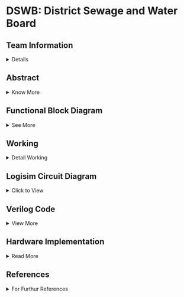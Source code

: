 # DSWB: District Sewage and Water Board

<!-- First Section -->
## Team Information
<details>
  <summary>Details</summary>
  <br/>
  <p>
    <b>Semester:</b> 3rd Sem B. Tech. CSE<br/>
    <b>Section:</b> S1<br/>
    <b>Team - ID:</b> S1 - T12<br/>
    <b>Members:</b>
    <ol>
      <li>Jeferson Pravalto , 231CS131 , jeferson.231cs131@nitk.edu.in</li>
      <li>Maley Srijan , 231CS133 , srijan.231cs133@nitk.edu.in</li>
      <li>Vamshi Chethan A M , 231CS162 , vamshichethanam.231cs162@nitk.edu.in</li>
    </ol>
  </p>
</details>

<!-- Second Section -->
## Abstract
<details>
  <summary>Know More</summary>
  <h3>Motivation: </h3>
<pre>  Water is vital for life and the well-being of our communities, yet rapid population growth and urbanization pose 
  significant challenges to its management. The increasing demand for clean water and effective sewage treatment 
  necessitates a coordinated approach to resource oversight. Establishing a District Sewage and Water Board is essential 
  for ensuring efficient water distribution, proper sewage management, and adherence to environmental standards. By 
  centralizing these responsibilities, we can improve service delivery, promote sustainable practices, and safeguard 
  public health. A proactive approach to managing water resources will not only enhance community resilience but also 
  foster a healthier environment for current and future generations.</pre>
  <h3>Problem Statement: </h3>
<pre>  As urbanization and population density increase, effective management of water resources and sewage systems has 
  become a critical challenge for communities. Inadequate oversight can lead to inefficient water distribution, inadequate 
  sewage treatment, and negative environmental impacts, jeopardizing public health and sustainability. The absence of a 
  centralized authority hampers planning and infrastructure development, resulting in unreliable access to clean water and 
  waste management services. To address these issues, a District Sewage and Water Board is needed to streamline operations, 
  enhance service delivery, and ensure that all residents benefit from efficient, sustainable water and sewage management 
  systems.</pre>
  <h3> Features:</h3><pre>
  1. Water is collectively stored in Water Reservoir from where the City and the Town receive Water.
  2. Treatment of Sewage Water from the City and Town:
     a. The Sewage from the Town & City Directly goes to the Water Treatment Board
     b. The Treated Water then is sent to the City's Water Reservoir
  3. City & Town Water Management with Dynamic Population Variation:
     a. Town and City's population can be dynamically altered using User's input affecting the Water Intake and Sewage 
        Production
     b. This in turn alters the Load on Water Treatment and Reservoir</pre>

</details>

<!--Third Section -->
## Functional Block Diagram
<details>
  <summary>See More</summary>
  
  ### Schematic Block Diagram of Functionality
  ![Schematic Diagram S1-T12](https://github.com/user-attachments/assets/8bc26c6c-8e98-4281-911a-829015f4e7b9)

  ### Circuital Diagram
  ![Circuital Diagram S1-T12](https://github.com/user-attachments/assets/5bf039be-73b7-43d9-a54a-f85d61c3bbb6)
  
</details>


<!-- Third Section -->
## Working
<details>
  <summary>Detail Working</summary>

### Overview

In this water management system for the city and town, we are modeling the flow of water from a shared reservoir to two regions, while controlling the population, water intake, and sewage treatment. The process involves various components, control mechanisms, and logical steps for ensuring efficient water use and waste management.

### Key Components in the System

1. **Population Controls**:
   - Adjustments to the city and town population using the provided interface (Adders and Subtractors).
   - These controls allow for the modification of consumption rates and waste production.

2. **Water Reservoir**:
   - A central reservoir that stores water and supplies both the city and town.
   - Inputs include external sources such as rainwater, surface streams.
   - Outputs include water consumption by the city and town, which reduces the reservoir level.

3. **Sewage Collection and Treatment**:
   - Wastewater from both the city and town is treated. The process is only partially efficient, as some water is lost during treatment.
   - Treated water is returned to the reservoir.

4. **Control Buttons**:
   - Mechanisms for adding or subtracting water in the reservoir or altering population in the regions.

### Design and Flowchart Analysis

The project is broken down into the following steps:

1. **Start**:
   - The process initiates with predefined water levels in the reservoir and initial population in both the city and town.

2. **City Population Adjustment**:
   - A population adjustment function for the city is initiated using controls such as `city_pop_add` and `city_pop_sub`. Based on this, the city’s population is updated.

3. **Town Population Adjustment**:
   - Similarly, the town’s population can be increased or decreased with controls `town_pop_add` and `town_pop_sub`.

4. **Water Demand Calculation**:
   - The water demand for both the city and town is calculated. Each region’s demand is based on its population and consumption rate. The formula for demand is:

     ```
     Water_Demand = Population Size
     ```

   - City Demand: Derived using `city_demand = city_pop`
   - Town Demand: Derived using `town_demand = town_pop`.

5. **Sewage Flow**:
   - Sewage is produced based on the water intake (a percentage of water used becomes sewage). For the city, this is `city_sewage = 3/4 * city_demand`, and for the town, it is `town_sewage = 3/4 * town_demand`.

6. **Water Supply Check**:
   - A check is performed to determine if the total demand (`city_demand + town_demand`) is greater than the available water in the reservoir. If the demand exceeds the reservoir capacity, adjustments will be made.
   - If there is sufficient water in the reservoir, water is supplied to both regions.

7. **Reservoir Overflow Management**:
   - After supplying water, if the reservoir exceeds the maximum capacity (due to external inputs like rain), overflow is managed by releasing excess water to prevent flooding.

8. **Update Water Reservoir**:
   - The water levels in the reservoir are updated after accounting for consumption, sewage treatment, and water addition from external sources (like rainfall). The reservoir level is recalculated:

     ```
     New Water Level = Old Water Level - Total Demand + Returned Sewage + External Sources
     ```

9. **Sewage Treatment**:
   - Sewage produced is treated, and a portion (about three-quarters of the input) is returned to the reservoir, while the rest is lost.

10. **End**:
   - The process can be reset or adjusted based on changes in population or external inputs like rainfall.


### State-Diagrams

#### State Diagram of The Water Reservoir -
 ![6-bit-reservoir](https://github.com/user-attachments/assets/8e7f394e-c529-433b-a390-0557466765b0)

#### State Diagram of The City's Population -
 ![4-bit-city](https://github.com/user-attachments/assets/0ede6cce-d92f-4e4a-9a65-23f4a3dc8ef7)

#### State Diagram of The Town's Population -
 ![3-bit-town](https://github.com/user-attachments/assets/5ee82e74-a099-4554-ad1a-bd057ae0a07a)


### Truth-Table
  ![truth-table](https://github.com/user-attachments/assets/d3e06139-5bd7-46c8-bfab-8cbf080e6045)


### Summary of the Process

This water management system ensures efficient use of water resources by dynamically adjusting for population changes, consumption rates, and sewage recycling. It helps in preventing water shortages, managing waste, and ensuring a continuous supply for both the city and town.

This project can be implemented using a combination of logic gates, sensors, and controllers to manage water flow, population dynamics, and waste treatment. The diagram and flowchart guide decision-making processes for when to adjust water reserves or manage overflow.

### Real-time Adjustments

The controls allow real-time adjustments to:

- Population changes (Add/Subtract population).
- Water additions (simulate rainfall).
- Sewage management (treatment and return to the reservoir).

This model provides a systematic approach to balance water supply, demand, and treatment for a sustainable urban management system.


</details>

<!-- Fourth Section -->
## Logisim Circuit Diagram
<details>
  <summary>Click to View</summary>
  
  The [Logisim]([https://github.com/cs131-231nitk/DDS_Project-S1-T12/tree/main/Logisim](https://github.com/srijan-06/dds/tree/main/Logisim)) folder consists the Logisim File of the DSWB: District Sewage and Water Board circuit.
  
    STEPS to use the .circ file (Overall Circuit):

    1. Firstly, Set the Population Rate for City & Down using the 4-bit & 3-bit input respectively.
    2. Toggle the Population Adder Switch to Increase the Given Rate of Population for a day (10-ticks).
    3. Set the "Water Collection Rate" using the 6-bit input, and use the "Pump Switch" to pump the input 
       water to the water reservoir every half-day (5-ticks)
    4. You will notice the water decrementing slowly with time due to consumption from the city & town and 
       about 9/16th of it being recycled
    5. Therefore, you'll have to accordingly adjust the "Water Collection Rate" for the selected population 
       of City & Town so that they don't run out of water.
    6. If there is Insufficient Water for the Town/City, the water supply for both will be halted so that 
       the Water Reservoir can Analyze the Supply and Adjust the "Water Collection Rate" to meet the District's 
       Need.
    7. This with enable to effectively understand the necessity of water for the District and Analyse the 
       consumption and avail the right input rates for the right population. 
    8. To Reset, Revert Every Binary Input to '0's and press the Reset Button to Reset the Circuit.


    Few Important NOTES:

    a. You can adjust the population by adding/subtracting using the "Population Rate" to choose the rate & the 
       right Switch to execute the process.
    b. You can also change the "Rate" of the Population Adder/Subtractor and the "Water Collection Rate" at any 
       point of time to match and analyze at different circumstances.
    c. [IMP] You can also start with FIlling the Water Reservoir First and then Add the Population.
    ### Main Circuit
   ![main](https://github.com/user-attachments/assets/30c8ba42-f7d7-4a4b-9137-bdd8a624d4a8)
  
  ### 3-Bit Adder
   ![3-bit-adder](https://github.com/cs131-231nitk/DDS_Project-S1-T12/blob/main/Snapshots/3-bit%20Adder.png?raw=true)

  ### 3-bit D-Flipflop 
   ![3-bit-D-ff](https://github.com/cs131-231nitk/DDS_Project-S1-T12/blob/main/Snapshots/3-bit%20FlipFlop%20%20D.png?raw=true)

  ### 3-bit Subtractor
   ![3-bit-sub](https://github.com/cs131-231nitk/DDS_Project-S1-T12/blob/main/Snapshots/3-bit%20Subtractor.png?raw=true)

  ### 4-bit Adder
   ![4-bit-adder](https://github.com/cs131-231nitk/DDS_Project-S1-T12/blob/main/Snapshots/4-bit%20Adder.png?raw=true)

  ### 4-bit D-Flipflop
   ![4-bit-D-ff](https://github.com/cs131-231nitk/DDS_Project-S1-T12/blob/main/Snapshots/4-bit%20FlipFlop%20D.png?raw=true)

  ### 4-Bit Multiplier (by 3)
   ![4-bit-3-Mul](https://github.com/cs131-231nitk/DDS_Project-S1-T12/blob/main/Snapshots/4-bit%20Multiplier%20(by%203).png?raw=true)

  ### 4-bit Subtractor
   ![4-bit-sub](https://github.com/cs131-231nitk/DDS_Project-S1-T12/blob/main/Snapshots/4-bit%20Subtractor.png?raw=true)

  ### 5-bit Divider (by 4)
   ![5-bit-4-div](https://github.com/cs131-231nitk/DDS_Project-S1-T12/blob/main/Snapshots/4-bit%20Subtractor.png?raw=true)

  ### 5-bit D-Flipflop 
   ![5-bit-D-ff](https://github.com/cs131-231nitk/DDS_Project-S1-T12/blob/main/Snapshots/5-bit%20Flipflop.png?raw=true)

  ### 6-bit D-Flipflop 
   ![6-bit-D-ff](https://github.com/cs131-231nitk/DDS_Project-S1-T12/blob/main/Snapshots/6-Bit%20FlipFlop%20D.png?raw=true)

  ### 6-bit Divider (by 4)
   ![6-bit-4-div](https://github.com/cs131-231nitk/DDS_Project-S1-T12/blob/main/Snapshots/6-bit%20Divider%20(by%204).png?raw=true)

  ### 6-bit Adder
   ![6-bit-adder](https://github.com/cs131-231nitk/DDS_Project-S1-T12/blob/main/Snapshots/6-bit-Adder.png?raw=true)

  ### 6-bit Subtractor
   ![6-bit-sub](https://github.com/cs131-231nitk/DDS_Project-S1-T12/blob/main/Snapshots/6-bit-subtractor.png?raw=true)

  ### Display - 3-bit
   ![display-3-bit](https://github.com/cs131-231nitk/DDS_Project-S1-T12/blob/main/Snapshots/Display%20-%203-bit.png?raw=true)

  ### Display - 4-bit
   ![display-4-bit](https://github.com/cs131-231nitk/DDS_Project-S1-T12/blob/main/Snapshots/Display%20-%204-bit.png?raw=true)

  ### Display - 6-bit
   ![display-4-bit](https://github.com/cs131-231nitk/DDS_Project-S1-T12/blob/main/Snapshots/Display%20-%206-bit.png?raw=true)
 
</details>

<!-- Fifth Section -->
## Verilog Code
<details>
<summary>View More</summary>

### Introduction
This section is dedicated towards the Verilog implementation of the District Sewage & Water Board model, giving an overview of the rough implementation of the project. All the [Verilog](https://github.com/cs131-231nitk/DDS_Project-S1-T12/tree/main/Verilog) files can be accessed from the Verilog Folder. 

### <u>Instructions</u>
  To use the Verilog files:-
  
    Step-1: Open The Main Verilog File
    Step-2: Enter the City Population & Town Population
    Step-3: Open the Testbench Verilog File and Enter the Water Input Rate  

### <u>Behavioral-Model Implementation - Verilog:</u>
<details> 
  <summary>View Code</summary>
  
    //S1-T12:DDS Project
    //DSWB:District Sewage and Water Board
    //Members:
    /*
    1.Jeferson Pravalto , 231CS131 , jeferson.231cs131@nitk.edu.in
    2.Maley Srijan , 231CS133 , srijan.231cs133@nitk.edu.in
    3.Vamshi Chethan A M , 231CS162 , vamshichethanam.231cs162@nitk.edu.in
    */
    module water_management_system (
      input wire clk,
      input wire reset,
      input wire city_add_pop,
      input wire city_sub_pop,
      input wire town_add_pop,
      input wire town_sub_pop,
      input wire rain_add,
      input wire [3:0]city_pop_rate,
      input wire [2:0]town_pop_rate,
      input wire [5:0] water_collection_rate, 
      output wire overflow,
      output wire underflow,
      output wire [7:0] city_population,
      output wire [7:0] town_population,
      output wire [9:0] reservoir_level 
    );

   
      reg [7:0] city_pop, town_pop;
      wire [8:0] city_demand, town_demand, total_demand;
      reg [9:0] water_reservoir; 
     
     
      parameter MAX_RESERVOIR = 1000;
      parameter SEWAGE_WATER_RATIO = 2;
      parameter TREATED_WATER_RETURN = 3;
  
      always @(posedge clk or posedge reset) begin
          if (reset) begin
              city_pop <= 8'd50; //city_pop                       
          end else if (city_add_pop) begin
              city_pop <= city_pop + city_pop_rate;
          end else if (city_sub_pop && city_pop > 0) begin
              city_pop <= city_pop - city_pop_rate;
          end
      end
  
      always @(posedge clk or posedge reset) begin
          if (reset) begin
              town_pop <= 8'd30; //town_pop
          end else if (town_add_pop) begin
              town_pop <= town_pop + town_pop_rate;
          end else if (town_sub_pop && town_pop > 0) begin
              town_pop <= town_pop - town_pop_rate;
          end
      end
  
      assign city_demand = city_pop ;
      assign town_demand = town_pop ;
      assign total_demand = city_demand + town_demand;
  
      always @(posedge clk or posedge reset) begin
          if (reset) begin
              water_reservoir <= 10'd500; 
          end else begin
              if (water_reservoir >= total_demand) begin
                  water_reservoir <= water_reservoir - total_demand+(9*total_demand)/16;
              end else begin
                  water_reservoir <= water_reservoir; 
              end
  
              if (rain_add && water_reservoir < MAX_RESERVOIR) begin
                  water_reservoir <= water_reservoir + 2*water_collection_rate;
                  if (water_reservoir > MAX_RESERVOIR) begin
                      water_reservoir <= MAX_RESERVOIR; 
                  end
              end
          end
      end
  
      assign overflow = (water_reservoir >= MAX_RESERVOIR);
      assign underflow = (water_reservoir <= total_demand);
      assign city_population = city_pop;
      assign town_population = town_pop;
      assign reservoir_level = water_reservoir;

    endmodule
</details>


### <u>Gate-Model Implementation - Verilog:</u>
<details>
 <summary>View Code</summary>

 

    //S1-T12:DDS Project
    //DSWB:District Sewage and Water Board
    //Members:
    /*
    1.Jeferson Pravalto , 231CS131 , jeferson.231cs131@nitk.edu.in
    2.Maley Srijan , 231CS133 , srijan.231cs133@nitk.edu.in
    3.Vamshi Chethan A M , 231CS162 , vamshichethanam.231cs162@nitk.edu.in
    */
    module water_management_system (
    input wire clk,
    input wire reset,
    input wire city_add_pop,
    input wire city_sub_pop,
    input wire town_add_pop,
    input wire town_sub_pop,
    input wire rain_add,
    input wire [7:0] city_pop_rate,
    input wire [7:0] town_pop_rate,
    input wire [5:0] water_collection_rate,
    output wire overflow,
    output wire underflow,
    output wire [8:0] city_population,
    output wire [8:0] town_population,
    output wire [9:0] reservoir_level,
    output wire [17:0] mult_result,  
    output wire [8:0] quotient,      
    output wire [8:0] remainder      
    );
 
    reg [8:0] city_pop, town_pop;
    reg [9:0] water_reservoir;
    wire [17:0] mult_result_internal;
    wire [8:0] quotient_internal, remainder_internal;

    parameter MAX_RESERVOIR = 1000;

    
    wire [7:0] city_add_result, city_sub_result, town_add_result, town_sub_result;
    wire city_overflow, city_underflow, town_overflow, town_underflow;

    // City population update logic
    full_adder_8bit city_adder(.a(city_pop), .b(city_pop_rate), .cin(1'b0), .sum(city_add_result), .cout(city_overflow));
    full_subtractor_8bit city_subtractor(.a(city_pop), .b(city_pop_rate), .bin(1'b0), .diff(city_sub_result), .bout(city_underflow));

    // Town population update logic
    full_adder_8bit town_adder(.a(town_pop), .b(town_pop_rate), .cin(1'b0), .sum(town_add_result), .cout(town_overflow));
    full_subtractor_8bit town_subtractor(.a(town_pop), .b(town_pop_rate), .bin(1'b0), .diff(town_sub_result), .bout(town_underflow));

    always @(posedge clk or posedge reset) begin
        if (reset) begin
            city_pop <= 8'd50;  // Default city population
            town_pop <= 8'd30;  // Default town population
        end else begin
            if (city_add_pop) city_pop <= city_add_result;
            if (city_sub_pop && city_pop > 0) city_pop <= city_sub_result;
            if (town_add_pop) town_pop <= town_add_result;
            if (town_sub_pop && town_pop > 0) town_pop <= town_sub_result;
        end
    end

    // Water reservoir control
    always @(posedge clk or posedge reset) begin
        if (reset) begin
            water_reservoir <= 10'd500;  // Initial water reservoir level
        end else begin
            if (rain_add && water_reservoir + water_collection_rate <= MAX_RESERVOIR)
                water_reservoir <= water_reservoir + water_collection_rate;
            if (water_reservoir > city_pop + town_pop)
                water_reservoir <= water_reservoir - (city_pop + town_pop);
        end
    end

    assign overflow = (water_reservoir > MAX_RESERVOIR);
    assign underflow = (water_reservoir < total_demand);

    // Outputs
    assign city_population = city_pop;
    assign town_population = town_pop;
    assign reservoir_level = water_reservoir;
    assign total_demand=city_pop+town_pop
    // Instantiate 9-bit multiplier and divider
    multiplier_9bit_gate multiplier (
        .a(total_demand), 
        .b(9'b000001001), 
        .product(mult_result_internal)
    );

    divider_9bit_gate divider (
        .numerator(mult_result_internal), 
        .denominator(9'b00001000), 
        .quotient(quotient_internal), 
        .remainder(remainder_internal)
    );

    assign mult_result = mult_result_internal;
    assign quotient = quotient_internal;
    assign remainder = remainder_internal;

    endmodule
 
    // 9-bit Multiplier 
    module multiplier_9bit_gate (
    input [8:0] a,  // 9-bit input
    input [8:0] b,  // 9-bit input
    output [17:0] product  // 18-bit output
    );
    wire [17:0] partial_products [8:0];

    // Generate partial products using AND gates
    genvar i, j;
    generate
        for (i = 0; i < 9; i = i + 1) begin
            for (j = 0; j < 9; j = j + 1) begin
                assign partial_products[i][i + j] = a[i] & b[j];
            end
        end
    endgenerate

    // Sum partial products using full adders
    wire [17:0] sum1, sum2, sum3, sum4, sum5;

    adder_18bit add1 (.a(partial_products[0]), .b(partial_products[1]), .sum(sum1));
    adder_18bit add2 (.a(partial_products[2]), .b(partial_products[3]), .sum(sum2));
    adder_18bit add3 (.a(partial_products[4]), .b(partial_products[5]), .sum(sum3));
    adder_18bit add4 (.a(partial_products[6]), .b(partial_products[7]), .sum(sum4));

    adder_18bit add5 (.a(sum1), .b(sum2), .sum(sum5));
    adder_18bit add6 (.a(sum3), .b(sum4), .sum(product));

    endmodule

    // 9-bit Divider using gates
    module divider_9bit_gate (
    input [8:0] numerator,
    input [8:0] denominator,
    output [8:0] quotient,
    output [8:0] remainder
    );
    reg [17:0] dividend;
    reg [8:0] quotient_reg;
    reg [8:0] remainder_reg;

    integer i;

    always @(*) begin
        dividend = {9'b0, numerator};  // Initialize dividend
        quotient_reg = 0;
        remainder_reg = 0;

        for (i = 8; i >= 0; i = i - 1) begin
            remainder_reg = {remainder_reg[7:0], dividend[17]};  // Shift remainder
            dividend = {dividend[16:0], 1'b0};  // Shift dividend

            if (remainder_reg >= denominator) begin
                remainder_reg = remainder_reg - denominator;
                quotient_reg[i] = 1'b1;
            end
        end
    end

    assign quotient = quotient_reg;
    assign remainder = remainder_reg;
    endmodule

     // 18-bit Adder for partial products summation
        module adder_18bit (
    input [17:0] a,
    input [17:0] b,
    output [17:0] sum
    );
    assign sum = a + b;
    endmodule

    // 8-bit Full Adder for population control
     module full_adder_8bit (
    input [7:0] a,
    input [7:0] b,
    input cin,
    output [7:0] sum,
    output cout
    );
    assign {cout, sum} = a + b + cin;
    endmodule

    // 8-bit Full Subtractor for population control
    module full_subtractor_8bit (
    input [7:0] a,
    input [7:0] b,
    input bin,
    output [7:0] diff,
    output bout
    );
    assign {bout, diff} = a - b - bin;
    endmodule
 
 </details>

 
 ### <u>Testbench File's Code:</u>
 <details>
  <summary>View Code</summary>
    
        
    module tb_water_management_system;
      reg clk;
      reg reset;
      reg city_add_pop;
      reg city_sub_pop;
      reg town_add_pop;
      reg town_sub_pop;
      reg rain_add;
      reg [5:0] water_collection_rate; 
      reg[3:0]city_pop_rate;
      reg[2:0]town_pop_rate;
  
      wire overflow;
      wire underflow;
      wire [7:0] city_population;
      wire [7:0] town_population;
      wire [9:0] reservoir_level;
  
     
      water_management_system uut (
          .clk(clk),
          .reset(reset),
          .city_add_pop(city_add_pop),
          .city_sub_pop(city_sub_pop),
          .town_add_pop(town_add_pop),
          .town_sub_pop(town_sub_pop),
          .rain_add(rain_add),
          .city_pop_rate(city_pop_rate),
          .town_pop_rate(town_pop_rate),
          .water_collection_rate(water_collection_rate),
          .overflow(overflow),
          .underflow(underflow),
          .city_population(city_population),
          .town_population(town_population),
          .reservoir_level(reservoir_level)
      );
  
      always begin
          #5 clk = ~clk;
      end
      
  
      initial begin
          clk = 1;
          reset = 1;
          city_add_pop = 0;
          city_sub_pop = 0;
          town_add_pop = 0;
          town_sub_pop = 0;
          rain_add = 0;
          water_collection_rate = 6'd20; //water_collection_rate
          town_pop_rate=3'd2;
          city_pop_rate=4'd3;
          #10 reset = 0;
  
          #10 city_add_pop = 1; #10 city_add_pop = 0;
          #10 city_add_pop = 1; #10 city_add_pop = 0;
           #10 rain_add = 1; #10 rain_add = 0;
          #10 town_add_pop = 1; #10 town_add_pop = 0; 
          #10 town_add_pop = 1; #10 town_add_pop = 0; 
          #10 rain_add = 1; #10 rain_add = 0;
          #10 rain_add = 1; #10 rain_add = 0;
          #10 rain_add = 1; #10 rain_add = 0; 
          #10 rain_add = 1; #10 rain_add = 0; 
  
          
  
          #10 city_sub_pop = 1; #10 city_sub_pop = 0; 
  
          #10 water_collection_rate = 6'd20;
          #10 rain_add = 1; #10 rain_add = 0; 
  
          
          
  
          
          #100 $finish;
      end
  
      initial begin
          $monitor("Time:%d, City Pop:%d, Town Pop:%d,Pump:%d ,Water Input:%d ,Reservoir:%d, Overflow:%b, Underflow:%b",
              $time, city_population, town_population,rain_add,water_collection_rate, reservoir_level, overflow, underflow);
      end
    endmodule
  </details>

  ### <u>Verilog Output</u>
  <details>
  <summary>Output</summary> 

   ![verilog-output](https://github.com/cs131-231nitk/DDS_Project-S1-T12/blob/main/Snapshots/Verilog-S1-T12.png)
  
  </details>

</details>

## Hardware Implementation
<details>
  <summary>Read More</summary>
  
  In the hardware implementation of the water management system, we simplified the circuit design to make it more practical for real-world usage while maintaining the core functionality. The description for the same is as follows:
  1. Instead of using a 4-bit input for the city's population, we reduced it to a 2-bit input to streamline the population control, which still allows for sufficient variations in population size to simulate the dynamics of demand and supply. This simplification also reduced the complexity of the logic and made the design more efficient.
  2. In the revised system, there is no external pump. Instead, a button is used to simulate the filling of the water reservoir by the preset feature. This button, when pressed, adds water to the system through a 3-bit input, allowing us to control the water supply more easily. The water level in the reservoir is adjusted dynamically, with each clock pulse incrementally modifying the water level over time.
  3. To handle the water management changes, an adder circuit is utilized. Using the concept of 2's complement, the water level is adjusted by subtracting based on the population from the user input rather than the dynamic generation of population count, which enables a simpler implementation of the hardware, ensuring that water consumption is accurately modeled keeping intact of the sewage treatment and the corresponding utility. This operation enables the system to dynamically update the population and adjust the water supply accordingly.
  4. One of the critical features of the hardware implementation is the monitoring of water underflow. The system continuously checks if the available water in the city is sufficient to meet demand. If an underflow occurs, meaning the water level drops below the required threshold, the system will notify the user and adjust the water distribution accordingly. Additionally, the water level is displayed at each clock pulse, offering a real-time view of the reservoir's status as water is consumed, which helps maintain a balance between supply and demand.
  Overall, the hardware implementation allows for a functional and interactive demonstration of the water management system, simulating realistic scenarios in water distribution and consumption while ensuring the efficient operation of the system through simplified, yet effective, hardware components.

Here is a pictorial view of our simplified circuit generated using Logisim:
![S1-T12_Simplified]([https://github.com/user-attachments/assets/b6b60c40-a5c2-4dbb-8e8a-3c599845f3bd](https://github.com/srijan-06/dds/blob/main/Logisim/S1-T12_Simplified_v3.circ))


</details>


## References
<details>
  <summary>For Furthur References</summary>
  
  > [International Water Management Institute - _Framework for Efficient Wastewater Treatment and Recycling Systems_](https://www.iwmi.cgiar.org/Publications/Working_Papers/working/WOR129.pdf) <br/>

  > “Water Resources Systems Planning and Management” by Loucks, Stedinger, and Haith. <br/>

  
</details>
